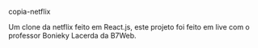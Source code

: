 copia-netflix

Um clone da netflix feito em React.js, este projeto foi feito em live com o professor Bonieky Lacerda da B7Web.
